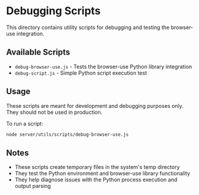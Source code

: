 # Debugging Scripts

This directory contains utility scripts for debugging and testing the browser-use integration.

## Available Scripts

- `debug-browser-use.js` - Tests the browser-use Python library integration
- `debug-script.js` - Simple Python script execution test

## Usage

These scripts are meant for development and debugging purposes only. They should not be used in production.

To run a script:

```bash
node server/utils/scripts/debug-browser-use.js
```

## Notes

- These scripts create temporary files in the system's temp directory
- They test the Python environment and browser-use library functionality
- They help diagnose issues with the Python process execution and output parsing